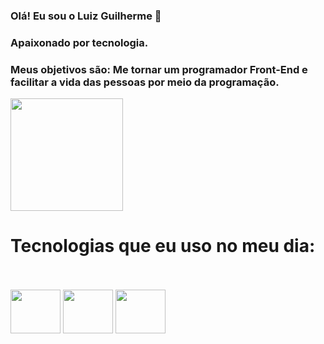 ### Olá! Eu sou o Luiz Guilherme 👋
### Apaixonado por tecnologia.
### Meus objetivos são: Me tornar um programador Front-End e facilitar a vida das pessoas por meio da programação.


<div>
  <img height="180em" src="https://github-readme-stats.vercel.app/api?username=GuillhermeDev&show_icons=true&theme=radical"/>
</div>

##

<h1>Tecnologias que eu uso no meu dia:</h1>

</br>
<div style="display: inline_block"></br>
<img height="70" width="80" src="https://cdn.jsdelivr.net/gh/devicons/devicon/icons/html5/html5-original.svg" />
<img height="70" width="80" src="https://cdn.jsdelivr.net/gh/devicons/devicon/icons/css3/css3-original.svg" />
<img height="70" width="80" src="https://cdn.jsdelivr.net/gh/devicons/devicon/icons/javascript/javascript-original.svg" />
</div>
